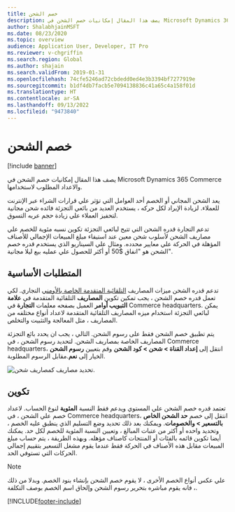```yaml
---
title: خصم الشحن
description: يصف هذا المقال إمكانيات خصم الشحن في Microsoft Dynamics 365 Commerce والاعداد المطلوب لاستخدامها.
author: ShalabhjainMSFT
ms.date: 08/23/2020
ms.topic: overview
audience: Application User, Developer, IT Pro
ms.reviewer: v-chgriffin
ms.search.region: Global
ms.author: shajain
ms.search.validFrom: 2019-01-31
ms.openlocfilehash: 74cfe5246ad72cbdedd0ed4e3b3394bf7277919e
ms.sourcegitcommit: b1df4db7facb5e7094138836c41a65c4a158f01d
ms.translationtype: HT
ms.contentlocale: ar-SA
ms.lasthandoff: 09/13/2022
ms.locfileid: "9473840"
---
```

# <a name="shipping-discount"></a>خصم الشحن

[!include [banner](includes/banner.md)]

يصف هذا المقال إمكانيات خصم الشحن في Microsoft Dynamics 365 Commerce والاعداد المطلوب لاستخدامها.

يعد الشحن المجاني أو الخصم أحد العوامل التي تؤثر علي قرارات الشراء عبر الإنترنت للعملاء. لزيادة الإيراد لكل حركه ، يستخدم العديد من بائعي التجزئة فائده شحن مجانية لتحفيز العملاء علي زيادة حجم عربه التسوق.

تدعم التجارة قدره الشحن التي تتيح لبائعي التجزئة تكوين نسبه مئوية للخصم علي مصاريف الشحن لأسلوب شحن معين عند استيفاء مبلغ المبيعات الإجمالي للأصناف المؤهلة في الحركة علي معايير محدده. ومثال علي السيناريو الذي يستخدم قدره خصم الشحن هو "انفاق $50 أو أكثر للحصول علي عمليه بيع ليلا مجانية".

## <a name="prerequisites"></a>المتطلبات الأساسية

تدعم قدره الشحن ميزات المصاريف [التلقائية المتقدمة الخاصة بالأومني](/dynamics365/unified-operations/retail/omni-auto-charges) التجاري. لكي تعمل قدره خصم الشحن ، يجب تمكين تكوين **المصاريف** التلقائية المتقدمة في **علامة التبويب أوامر** العميل بصفحه معلمات **التجارة** في Commerce headquarters. يمكن لبائعي التجزئة استخدام ميزه المصاريف التلقائية المتقدمة لاعداد أنواع مختلفه من المصاريف ، مثل المعالجة والتثبيت والتخلص.

يتم تطبيق خصم الشحن فقط على رسوم الشحن. التالي ، يجب ان يحدد بائع التجزئة المصاريف الخاصة بمصاريف الشحن. لتحديد رسوم الشحن ، في Commerce headquarters، انتقل إلى **إعداد القناة \> شحن \> كود الشحن** وقم بتعيين **رسوم الشحن** الخيار إلى **نعم**.مقابل الرسوم المطلوبة.

![تحديد مصاريف كمصاريف شحن.](./media/Specify_shipping_charge.png)

## <a name="configuration"></a>تكوين

تعتمد قدره خصم الشحن علي المستوي ويدعم فقط النسبة **المئوية** لنوع الحساب. لاعداد خصم علي الشحن ، في Commerce headquarters، انتقل إلى خصم **حد الشحن الخاص بالتسعير \> والخصومات**. ويمكنك بعد ذلك تحديد وضع التسليم الذي ينطبق عليه الخصم ، وتحديد واحده أو أكثر من عتبات المبالغ ، وتعيين النسبة المئوية للخصم لكل حد. يمكنك أيضا تكوين قائمه بالفئات أو المنتجات كاصناف مؤهله. وبهذه الطريقة ، يتم حساب مبلغ المبيعات مقابل هذه الأصناف في الحركة فقط عندما يقوم مشغل التسعير بتقييم إجمالي الحركات التي تستوفي الحد.

> [!NOTE]
> علي عكس أنواع الخصم الأخرى ، لا يقوم خصم الشحن بإنشاء بنود الخصم. وبدلا من ذلك ، فانه يقوم مباشره بتحرير رسوم الشحن وإلحاق اسم الخصم بوصف التكلفة.

[!INCLUDE[footer-include](../includes/footer-banner.md)]

